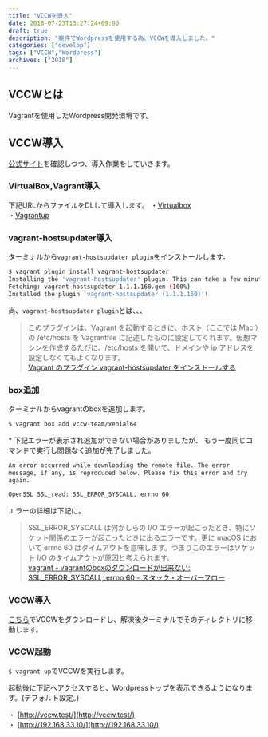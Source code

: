```yaml
---
title: "VCCWを導入"
date: 2018-07-23T13:27:24+09:00
draft: true
description: "案件でWordpressを使用する為、VCCWを導入しました。"
categories: ["develop"]
tags: ["VCCW","Wordpress"]
archives: ["2018"]
---
```


## VCCWとは
Vagrantを使用したWordpress開発環境です。  

## VCCW導入
[公式サイト](http://vccw.cc/)を確認しつつ、導入作業をしていきます。  

### VirtualBox,Vagrant導入
下記URLからファイルをDLして導入します。
・[Virtualbox](https://www.virtualbox.org/)  
・[Vagrantup](https://www.vagrantup.com/)  

### vagrant-hostsupdater導入
ターミナルから`vagrant-hostsupdater plugin`をインストールします。  

```bash
$ vagrant plugin install vagrant-hostsupdater
Installing the 'vagrant-hostsupdater' plugin. This can take a few minutes...
Fetching: vagrant-hostsupdater-1.1.1.160.gem (100%)
Installed the plugin 'vagrant-hostsupdater (1.1.1.160)'!
```
尚、`vagrant-hostsupdater plugin`とは、、、  

> このプラグインは、Vagrant を起動するときに、ホスト（ここでは Mac ）の /etc/hosts を Vagrantfile に記述したものに設定してくれます。仮想マシンを作成するたびに、/etc/hosts を開いて、ドメインや ip アドレスを設定しなくてもよくなります。  
> [Vagrant のプラグイン vagrant-hostsupdater をインストールする](http://stangler.hatenablog.com/entry/2016/10/04/162244)  

### box追加
ターミナルからvagrantのboxを追加します。  

```bash
$ vagrant box add vccw-team/xenial64
```  

\* 下記エラーが表示され追加ができない場合がありましたが、
もう一度同じコマンドで実行し問題なく追加が完了しました。

```bash
An error occurred while downloading the remote file. The error
message, if any, is reproduced below. Please fix this error and try
again.

OpenSSL SSL_read: SSL_ERROR_SYSCALL, errno 60
```  

エラーの詳細は下記に。  

> SSL_ERROR_SYSCALL は何かしらの I/O エラーが起こったとき、特にソケット関係のエラーが起こったときに出るエラーです。更に macOS において errno 60 はタイムアウトを意味します。つまりこのエラーはソケット I/O のタイムアウトが原因と考えられます。  
> [vagrant - vagrantのboxのダウンロードが出来ない: SSL_ERROR_SYSCALL, errno 60 - スタック・オーバーフロー](https://ja.stackoverflow.com/questions/42546/vagrant%E3%81%AEbox%E3%81%AE%E3%83%80%E3%82%A6%E3%83%B3%E3%83%AD%E3%83%BC%E3%83%89%E3%81%8C%E5%87%BA%E6%9D%A5%E3%81%AA%E3%81%84-ssl-error-syscall-errno-60)  

### VCCW導入
[こちら](http://vccw.cc/)でVCCWをダウンロードし、解凍後ターミナルでそのディレクトリに移動します。  

### VCCW起動
`$ vagrant up`でVCCWを実行します。  


起動後に下記へアクセスすると、Wordpressトップを表示できるようになります。(デフォルト設定。)

・ [http://vccw.test/](http://vccw.test/)  
・ [http://192.168.33.10/](http://192.168.33.10/)  